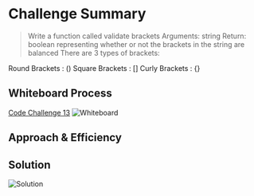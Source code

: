 
 # Challenge Summary
>Write a function called validate brackets
Arguments: string
Return: boolean
representing whether or not the brackets in the string are balanced
There are 3 types of brackets:

Round Brackets : ()
Square Brackets : []
Curly Brackets : {}

## Whiteboard Process
[Code Challenge 13](https://www.figma.com/file/1YfhI1J688ElvKRRreyynm/Code-Challenge-13?node-id=1%3A159)
![Whiteboard](https://user-images.githubusercontent.com/107226923/186071603-435ba0a7-18b9-4183-a21f-879bf14858da.png)

## Approach & Efficiency
<!-- What approach did you take? Why? What is the Big O space/time for this approach? -->

## Solution
![Solution](https://user-images.githubusercontent.com/107226923/186071307-50ea0483-4829-4a1a-9c3e-a8fc8df98710.png)
